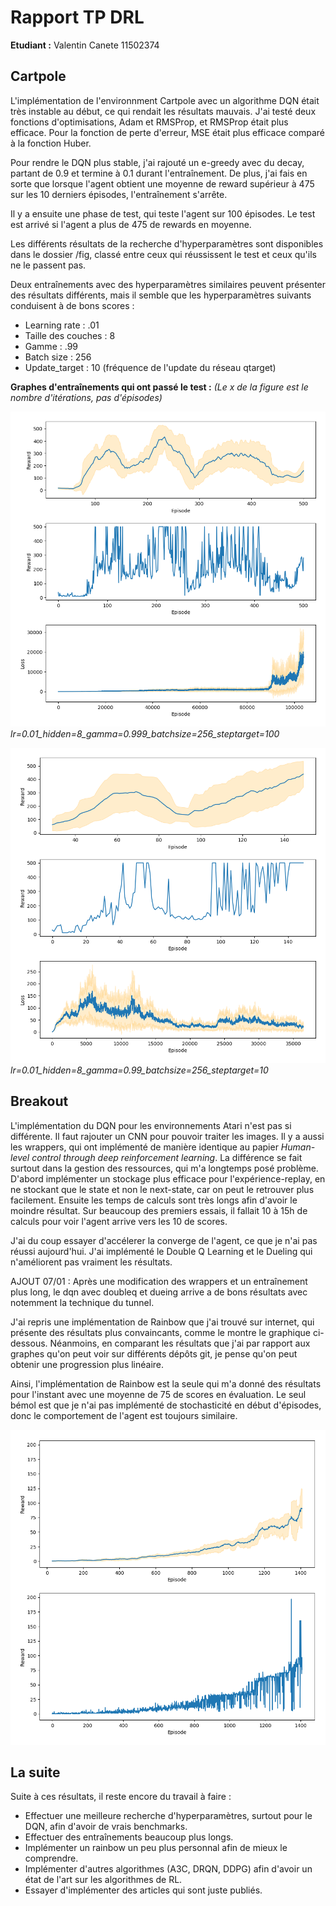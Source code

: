 # Rapport TP DRL

**Etudiant :** Valentin Canete 11502374

## Cartpole

L'implémentation de l'environnment Cartpole avec un algorithme DQN était très instable au début, ce qui rendait les résultats mauvais.
J'ai testé deux fonctions d'optimisations, Adam et RMSProp, et RMSProp était plus efficace.
Pour la fonction de perte d'erreur, MSE était plus efficace comparé à la fonction Huber.

Pour rendre le DQN plus stable, j'ai rajouté un e-greedy avec du decay, partant de 0.9 et termine à 0.1 durant l'entraînement.
De plus, j'ai fais en sorte que lorsque l'agent obtient une moyenne de reward supérieur à 475 sur les 10 derniers épisodes, l'entraînement s'arrête.

Il y a ensuite une phase de test, qui teste l'agent sur 100 épisodes. Le test est arrivé si l'agent a plus de 475 de rewards en moyenne.

Les différents résultats de la recherche d'hyperparamètres sont disponibles dans le dossier /fig, classé entre ceux qui réussissent le test et ceux qu'ils ne le passent pas.

Deux entraînements avec des hyperparamètres similaires peuvent présenter des résultats différents, mais il semble que les hyperparamètres suivants conduisent à de bons scores : 
- Learning rate : .01
- Taille des couches : 8
- Gamme : .99
- Batch size : 256
- Update_target : 10 (fréquence de l'update du réseau qtarget)

**Graphes d'entraînements qui ont passé le test :**
*(Le x de la figure est le nombre d'itérations, pas d'épisodes)*

![Cartpole graph](./playground/cartpole/fig/solved/t_lr=0.01_hidden=8_gamma=0.999_batchsize=256_steptarget=100.png)
*lr=0.01_hidden=8_gamma=0.999_batchsize=256_steptarget=100*

![Cartpole graph](./playground/cartpole/fig/solved/t_lr=0.01_hidden=8_gamma=0.99_batchsize=256_steptarget=10.png)
*lr=0.01_hidden=8_gamma=0.99_batchsize=256_steptarget=10*

## Breakout

L'implémentation du DQN pour les environnements Atari n'est pas si différente. Il faut rajouter un CNN pour pouvoir traiter les images. Il y a aussi les wrappers, qui ont implémenté de manière identique au papier *Human-level control through deep reinforcement learning*.
La différence se fait surtout dans la gestion des ressources, qui m'a longtemps posé problème. D'abord implémenter un stockage plus efficace pour l'expérience-replay, en ne stockant que le state et non le next-state, car on peut le retrouver plus facilement.
Ensuite les temps de calculs sont très longs afin d'avoir le moindre résultat. Sur beaucoup des premiers essais, il fallait 10 à 15h de calculs pour voir l'agent arrive vers les 10 de scores.

J'ai du coup essayer d'accélerer la converge de l'agent, ce que je n'ai pas réussi aujourd'hui.
J'ai implémenté le Double Q Learning et le Dueling qui n'améliorent pas vraiment les résultats.

AJOUT 07/01 : Après une modification des wrappers et un entraînement plus long, le dqn avec doubleq et dueing arrive a de bons résultats avec notemment la technique du tunnel. 

J'ai repris une implémentation de Rainbow que j'ai trouvé sur internet, qui présente des résultats plus convaincants, comme le montre le graphique ci-dessous. Néanmoins, en comparant les résultats que j'ai par rapport aux graphes qu'on peut voir sur différents dépôts git, je pense qu'on peut obtenir une progression plus linéaire.

Ainsi, l'implémentation de Rainbow est la seule qui m'a donné des résultats pour l'instant avec une moyenne de 75 de scores en évaluation. Le seul bémol est que je n'ai pas implémenté de stochasticité en début d'épisodes, donc le comportement de l'agent est toujours similaire.

![Rainbow graph](./playground/atari/fig/rainbow_adam_1.png)
## La suite

Suite à ces résultats, il reste encore du travail à faire :

- Effectuer une meilleure recherche d'hyperparamètres, surtout pour le DQN, afin d'avoir de vrais benchmarks.
- Effectuer des entraînements beaucoup plus longs.
- Implémenter un rainbow un peu plus personnal afin de mieux le comprendre.
- Implémenter d'autres algorithmes (A3C, DRQN, DDPG) afin d'avoir un état de l'art sur les algorithmes de RL.
- Essayer d'implémenter des articles qui sont juste publiés.

